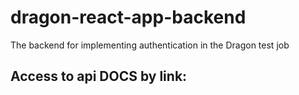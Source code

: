 # dragon-react-app-backend
The backend for implementing authentication in the Dragon test job
<h2>Access to api DOCS by link:</h2>
<a href="https://serene-inlet-87913.herokuapp.com/api/api-docs"></a>
